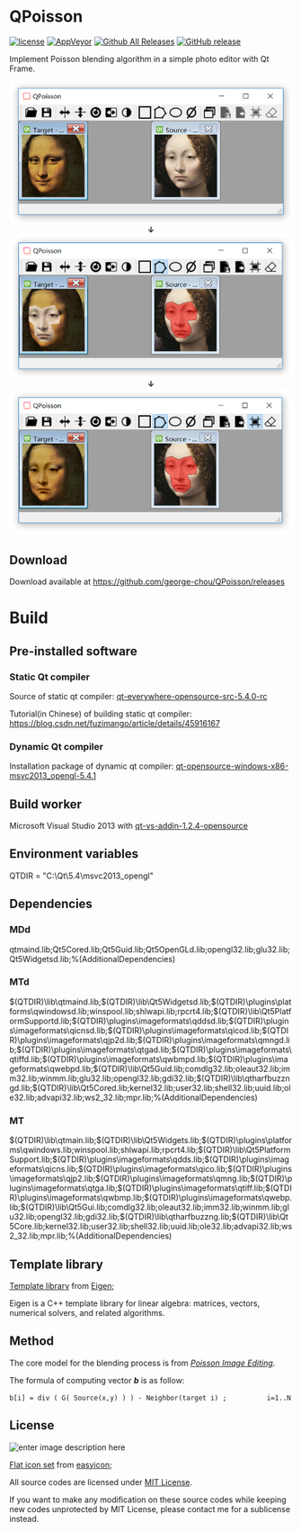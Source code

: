# QPoisson

[![license](https://img.shields.io/github/license/george-chou/QPoisson.svg)](https://github.com/george-chou/QPoisson/blob/master/LICENSE)
[![AppVeyor](https://img.shields.io/appveyor/ci/george-chou/QPoisson.svg)](https://ci.appveyor.com/project/george-chou/QPoisson)
[![Github All Releases](https://img.shields.io/github/downloads/george-chou/QPoisson/total.svg)](https://github.com/george-chou/QPoisson/releases)
[![GitHub release](https://img.shields.io/github/release/george-chou/QPoisson.svg)](https://github.com/george-chou/QPoisson/releases/latest)

Implement Poisson blending algorithm in a simple photo editor with Qt Frame.

<div align=center>
    <img width="605" src="cover/qps.PNG"/>
    <br><b>↓</b><br>
    <img width="605" src="cover/qpt.PNG"/>
    <br><b>↓</b><br>
    <img width="605" src="cover/qpo.PNG"/>
</div>

## Download ##

Download available at <https://github.com/george-chou/QPoisson/releases>

# Build #

## Pre-installed software ##

### Static Qt compiler ###

Source of static qt compiler: [qt-everywhere-opensource-src-5.4.0-rc](http://download.qt.io/development_releases/qt/5.4/5.4.0-rc/single/qt-everywhere-opensource-src-5.4.0-rc.zip)

Tutorial(in Chinese) of building static qt compiler: <https://blog.csdn.net/fuzimango/article/details/45916167>

### Dynamic Qt compiler ###

Installation package of dynamic qt compiler: [qt-opensource-windows-x86-msvc2013_opengl-5.4.1](http://download.qt.io/archive/qt/5.4/5.4.1/qt-opensource-windows-x86-msvc2013_opengl-5.4.1.exe)

## Build worker ##

Microsoft Visual Studio 2013 with [qt-vs-addin-1.2.4-opensource](http://download.qt.io/archive/vsaddin/qt-vs-addin-1.2.4-opensource.exe)

## Environment variables ##

QTDIR = "C:\Qt\5.4\msvc2013_opengl"

## Dependencies ##

### MDd ###

qtmaind.lib;Qt5Cored.lib;Qt5Guid.lib;Qt5OpenGLd.lib;opengl32.lib;glu32.lib;Qt5Widgetsd.lib;%(AdditionalDependencies)

### MTd ###

$(QTDIR)\lib\qtmaind.lib;$(QTDIR)\lib\Qt5Widgetsd.lib;$(QTDIR)\plugins\platforms\qwindowsd.lib;winspool.lib;shlwapi.lib;rpcrt4.lib;$(QTDIR)\lib\Qt5PlatformSupportd.lib;$(QTDIR)\plugins\imageformats\qddsd.lib;$(QTDIR)\plugins\imageformats\qicnsd.lib;$(QTDIR)\plugins\imageformats\qicod.lib;$(QTDIR)\plugins\imageformats\qjp2d.lib;$(QTDIR)\plugins\imageformats\qmngd.lib;$(QTDIR)\plugins\imageformats\qtgad.lib;$(QTDIR)\plugins\imageformats\qtiffd.lib;$(QTDIR)\plugins\imageformats\qwbmpd.lib;$(QTDIR)\plugins\imageformats\qwebpd.lib;$(QTDIR)\lib\Qt5Guid.lib;comdlg32.lib;oleaut32.lib;imm32.lib;winmm.lib;glu32.lib;opengl32.lib;gdi32.lib;$(QTDIR)\lib\qtharfbuzzngd.lib;$(QTDIR)\lib\Qt5Cored.lib;kernel32.lib;user32.lib;shell32.lib;uuid.lib;ole32.lib;advapi32.lib;ws2_32.lib;mpr.lib;%(AdditionalDependencies)

### MT ###

$(QTDIR)\lib\qtmain.lib;$(QTDIR)\lib\Qt5Widgets.lib;$(QTDIR)\plugins\platforms\qwindows.lib;winspool.lib;shlwapi.lib;rpcrt4.lib;$(QTDIR)\lib\Qt5PlatformSupport.lib;$(QTDIR)\plugins\imageformats\qdds.lib;$(QTDIR)\plugins\imageformats\qicns.lib;$(QTDIR)\plugins\imageformats\qico.lib;$(QTDIR)\plugins\imageformats\qjp2.lib;$(QTDIR)\plugins\imageformats\qmng.lib;$(QTDIR)\plugins\imageformats\qtga.lib;$(QTDIR)\plugins\imageformats\qtiff.lib;$(QTDIR)\plugins\imageformats\qwbmp.lib;$(QTDIR)\plugins\imageformats\qwebp.lib;$(QTDIR)\lib\Qt5Gui.lib;comdlg32.lib;oleaut32.lib;imm32.lib;winmm.lib;glu32.lib;opengl32.lib;gdi32.lib;$(QTDIR)\lib\qtharfbuzzng.lib;$(QTDIR)\lib\Qt5Core.lib;kernel32.lib;user32.lib;shell32.lib;uuid.lib;ole32.lib;advapi32.lib;ws2_32.lib;mpr.lib;%(AdditionalDependencies)

## Template library ##

[Template library](https://github.com/george-chou/QPoisson/tree/master/QPoisson/Eigen) from [Eigen](http://eigen.tuxfamily.org);

Eigen is a C++ template library for linear algebra: matrices, vectors, numerical solvers, and related algorithms.

## Method ##

The core model for the blending process is from [_Poisson Image Editing_](http://www.cs.jhu.edu/~misha/Fall07/Papers/Perez03.pdf).

The formula of computing vector <b><i>b</i></b> is as follow:
```
b[i] = div ( G( Source(x,y) ) ) - Neighbor(target i) ;          i=1..N
```

## License ##

![enter image description here](https://www.gnu.org/software/mit-scheme/lambda.png)

[Flat icon set](https://github.com/george-chou/QPoisson/tree/master/QPoisson/Resources) from [easyicon](https://www.easyicon.net/);

All source codes are licensed under [MIT License](https://opensource.org/licenses/MIT).

If you want to make any modification on these source codes while keeping new codes unprotected by MIT License, please contact me for a sublicense instead.
